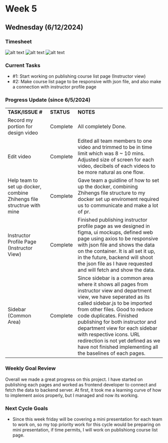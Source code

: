 
# Week 5

## Wednesday (6/12/2024)

### Timesheet
![alt text](https://github.com/UBCO-COSC499-Summer-2024/team-6-capstone-team_6ix/blob/Kevin-weekly-log-Jun11/docs/weekly%20logs/Kevin%20Kim/Clockify%20images/6.7-6.11/5.1.1.png)
![alt text](https://github.com/UBCO-COSC499-Summer-2024/team-6-capstone-team_6ix/blob/Kevin-weekly-log-Jun11/docs/weekly%20logs/Kevin%20Kim/Clockify%20images/6.7-6.11/5.1.2.png)
![alt text](https://github.com/UBCO-COSC499-Summer-2024/team-6-capstone-team_6ix/blob/Kevin-weekly-log-Jun11/docs/weekly%20logs/Kevin%20Kim/Clockify%20images/6.7-6.11/5.1.3.png)

### Current Tasks
  * #1: Start working on publishing course list page (Instructor view)
  * #2: Make course list page to be responsive with json file, and also make a connection with instructor profile page 

### Progress Update (since 6/5/2024)
<table>
    <tr>
        <td><strong>TASK/ISSUE #</strong>
        </td>
        <td><strong>STATUS</strong>
        </td>
        <td><strong>NOTES</strong>
        </td>
    </tr>
    <tr>
        <!-- Task/Issue # -->
        <td>Record my portion for design video
        </td>
        <!-- Status -->
        <td>Complete
        </td>
        <!-- Notes -->
        <td>
         All completely Done.
        </td>
    </tr>
    <tr>
        <!-- Task/Issue # -->
        <td>Edit video
        </td>
        <!-- Status -->
        <td>Complete
        </td>
        <!-- Notes -->
        <td> Edited all team members to one video and trimmed to be in time limit which was 8 ~ 10 mins. Adjusted size of screen for each video, decibels of each videos to be more natural as one flow.
        </td>
    </tr>
    <tr>
        <!-- Task/Issue # -->
        <td>Help team to set up docker, combine Zhihengs file structrue with mine
        </td>
        <!-- Status -->
        <td>Complete
        </td>
        <!-- Notes -->
        <td>
         Gave team a guidline of how to set up the docker, combining Zhihengs file structure to my docker set up enviroment required us to communicate and make a lot of pr.
        </td>
    </tr>
    <tr>
        <!-- Task/Issue # -->
        <td>Instructor Profile Page (Instructor View)
        </td>
        <!-- Status -->
        <td>Complete
        </td>
        <!-- Notes -->
        <td> Finished publishing instructor profile page as we designed in figma, ui mockups, defined web page using axios to be responsive with json file and shows the data on the container. It is all set it up, in the future, backend will shoot the json file as I have requested and will fetch and show the data.
        </td>
    </tr>
    <tr>
        <!-- Task/Issue # -->
        <td>Sidebar (Common Area)
        </td>
        <!-- Status -->
        <td>Complete
        </td>
        <!-- Notes -->
        <td> Since sidebar is a common area where it shows all pages from instructor view and department view, we have seperated as its called sidebar.js to be imported from other files. Good to reduce code duplicates. Finished publishing for both instructor and department view for each sidebar with respective icons. URL redirection is not yet defined as we have not finished implementing all the baselines of each pages. 
        </td>
    </tr>
</table>

### Weekly Goal Review
Overall we made a great progress on this project. I have started on publishing each pages and worked as frontend developer to connect and fetch the data to backend server. At first, it took me a learning curve of how to implement axios properly, but I managed and now its working.

### Next Cycle Goals
  * Since this week friday will be covering a mini presentation for each team to work on, so my top priority work for this cycle would be preparing on mini presentation, if time permits, I will work on publishiong course list page.


<!--------------------------------------------------------------------------------------------------------------------------------------------------------------------------------------------->

